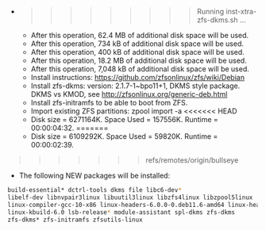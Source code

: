 * >>>>>>>>> Running inst-xtra-zfs-dkms.sh ...
  * After this operation, 62.4 MB of additional disk space will be used.
  * After this operation, 734 kB of additional disk space will be used.
  * After this operation, 400 kB of additional disk space will be used.
  * After this operation, 18.2 MB of additional disk space will be used.
  * After this operation, 7,048 kB of additional disk space will be used.
  * Install instructions: https://github.com/zfsonlinux/zfs/wiki/Debian
  * Install zfs-dkms: version: 2.1.7-1~bpo11+1, DKMS style package. DKMS vs KMOD, see http://zfsonlinux.org/generic-deb.html
  * Install zfs-initramfs to be able to boot from ZFS.
  * Import existing ZFS partitions: zpool import -a
<<<<<<< HEAD
  * Disk size = 6271164K. Space Used = 157556K. Runtime = 00:00:04:32.
=======
  * Disk size = 6109292K. Space Used = 59820K. Runtime = 00:00:02:39.
>>>>>>> refs/remotes/origin/bullseye
  * The following NEW packages will be installed:
  ```bash
build-essential* dctrl-tools dkms file libc6-dev*
libelf-dev libnvpair3linux libuutil3linux libzfs4linux libzpool5linux
linux-compiler-gcc-10-x86 linux-headers-6.0.0-0.deb11.6-amd64 linux-headers-6.0.0-0.deb11.6-amd64* linux-headers-6.0.0-0.deb11.6-common linux-headers-amd64
linux-kbuild-6.0 lsb-release* module-assistant spl-dkms zfs-dkms
zfs-dkms* zfs-initramfs zfsutils-linux
  ```

